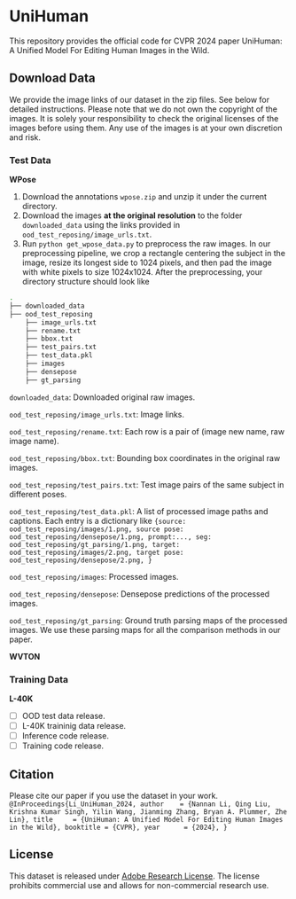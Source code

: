 # UniHuman
This repository provides the official code for CVPR 2024 paper UniHuman: A Unified Model For Editing Human Images in the Wild.

## Download Data
We provide the image links of our dataset in the zip files. See below for detailed instructions. Please note that we do not own the copyright of the images. It is solely your responsibility to check the original licenses of the images before using them. Any use of the images is at your own discretion and risk.

### Test Data
**WPose**  
1) Download the annotations `wpose.zip` and unzip it under the current directory.
2) Download the images **at the original resolution** to the folder `downloaded_data` using the links provided in `ood_test_reposing/image_urls.txt`.
3) Run `python get_wpose_data.py` to preprocess the raw images. In our preprocessing pipeline, we crop a rectangle centering the subject in the image, resize its longest side to 1024 pixels, and then pad the image with white pixels to size 1024x1024.
After the preprocessing, your directory structure should look like
```bash
.
├── downloaded_data
├── ood_test_reposing
    ├── image_urls.txt
    ├── rename.txt
    ├── bbox.txt
    ├── test_pairs.txt
    ├── test_data.pkl
    ├── images
    ├── densepose
    ├── gt_parsing
```
`downloaded_data`: Downloaded original raw images.

`ood_test_reposing/image_urls.txt`: Image links.

`ood_test_reposing/rename.txt`: Each row is a pair of (image new name, raw image name).

`ood_test_reposing/bbox.txt`: Bounding box coordinates in the original raw images. 

`ood_test_reposing/test_pairs.txt`: Test image pairs of the same subject in different poses.

`ood_test_reposing/test_data.pkl`: A list of processed image paths and captions. Each entry is a dictionary like `{source: ood_test_reposing/images/1.png, source pose: ood_test_reposing/densepose/1.png, prompt:..., seg: ood_test_reposing/gt_parsing/1.png, target: ood_test_reposing/images/2.png, target pose: ood_test_reposing/densepose/2.png, }`

`ood_test_reposing/images`: Processed images.

`ood_test_reposing/densepose`: Densepose predictions of the processed images.

`ood_test_reposing/gt_parsing`: Ground truth parsing maps of the processed images. We use these parsing maps for all the comparison methods in our paper.

**WVTON** 


### Training Data

**L-40K**

- [ ] OOD test data release.
- [ ] L-40K traininig data release.
- [ ] Inference code release.
- [ ] Training code release.
  
## Citation
Please cite our paper if you use the dataset in your work.
`
@InProceedings{Li_UniHuman_2024,
    author    = {Nannan Li, Qing Liu, Krishna Kumar Singh, Yilin Wang, Jianming Zhang, Bryan A. Plummer, Zhe Lin},
    title     = {UniHuman: A Unified Model For Editing Human Images in the Wild},
    booktitle = {CVPR},
    year      = {2024},
}
`

## License
This dataset is released under [Adobe Research License](https://github.com/adobe-research/EntitySeg-Dataset/blob/main/LICENSE.md). The license prohibits commercial use and allows for non-commercial research use.
